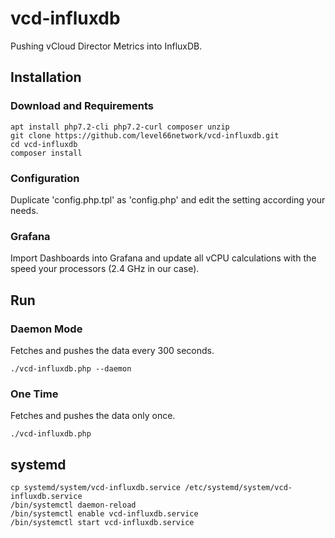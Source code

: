 # vcd-influxdb
Pushing vCloud Director Metrics into InfluxDB.

## Installation
### Download and Requirements
```
apt install php7.2-cli php7.2-curl composer unzip
git clone https://github.com/level66network/vcd-influxdb.git
cd vcd-influxdb
composer install
```

### Configuration
Duplicate 'config.php.tpl' as 'config.php' and edit the setting according your needs.

### Grafana
Import Dashboards into Grafana and update all vCPU calculations with the speed your processors (2.4 GHz in our case).

## Run

### Daemon Mode
Fetches and pushes the data every 300 seconds.
```
./vcd-influxdb.php --daemon
```

### One Time
Fetches and pushes the data only once.
```
./vcd-influxdb.php
```

## systemd
```
cp systemd/system/vcd-influxdb.service /etc/systemd/system/vcd-influxdb.service
/bin/systemctl daemon-reload
/bin/systemctl enable vcd-influxdb.service
/bin/systemctl start vcd-influxdb.service
```
